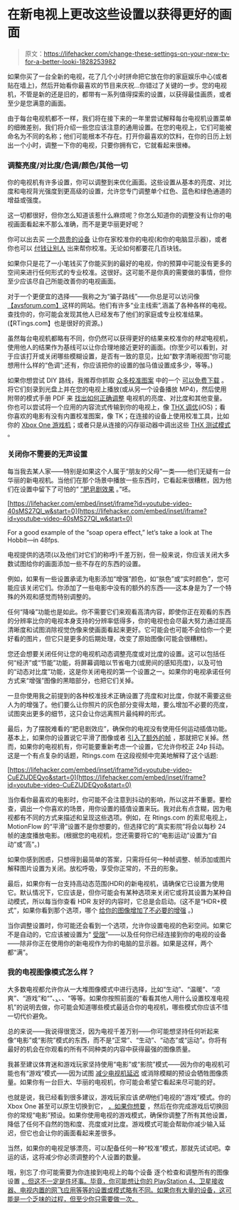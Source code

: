 # 在新电视上更改这些设置以获得更好的画面

> 原文：<https://lifehacker.com/change-these-settings-on-your-new-tv-for-a-better-looki-1828253982>

如果你买了一台全新的电视，花了几个小时拼命把它放在你的家庭娱乐中心(或者贴在墙上)，然后开始看你最喜欢的节目来庆祝...你错过了关键的一步。您的电视机，不管是新的还是旧的，都带有一系列值得探索的设置，以获得最佳画质，或者至少是您满意的画面。



由于每台电视机都不一样，我们将在接下来的一年里尝试解释每台电视机设置菜单的细微差别，我们将介绍一些您应该注意的通用设置。在您的电视上，它们可能被命名为不同的名称；他们可能根本不存在。打开你最喜欢的饮料，在你的日历上划出一个小时，调整一下你的电视，只要你拥有它，它就看起来很棒。

### 调整亮度/对比度/色调/颜色/其他一切

你的电视机有许多设置，你可以调整到来优化画面。这些设置从基本的亮度、对比度和电视背光强度到更高级的设置，允许您专门调整单个红色、蓝色和绿色通道的增益或强度。

这一切都很好，但你怎么知道该惹什么麻烦呢？你怎么知道你的调整没有让你的电视画面看起来不那么准确，而不是更华丽更好呢？

你可以出去买 [一个昂贵的设备](https://www.datacolor.com/photography-design/product-overview/spyder5-family/) 让你在家校准你的电视(和你的电脑显示器)，或者你也可以 [付钱让别人](https://www.cnet.com/how-to/what-is-hdtv-calibration/) 出来帮你校准。无论如何都要花几百块钱。



如果你只是花了一小笔钱买了你能买到的最好的电视，你的预算中可能没有更多的空间来进行任何形式的专业校准。这很好。这可能不是你真的需要做的事情，但你至少应该尽自己所能改善你的电视画面。

对于一个更便宜的选择——我称之为“骗子路线”——你总是可以访问像[【avsforum.com】](https://www.avsforum.com/forum/index.php)这样的网站。他们有许多“业主线索”,涵盖了各种各样的电视。查找你的，你可能会发现其他人已经发布了他们的家庭或专业校准结果。(【RTings.com】也是很好的资源。)

虽然每台电视机都略有不同，你仍然可以获得更好的结果来校准你的*特定*电视机，使用他人的结果作为基线可以让你合理地接近更好的画面。(你至少可以看到，对于应该打开或关闭哪些模糊设置，是否有一致的意见，比如“数字清晰视图”你可能想用什么样的“色调”;还有，你应该把你的设置的伽马值设置成多少，等等。)

如果你想尝试 DIY 路线，我推荐你抓取 [众多校准图案](https://www.avsforum.com/forum/139-display-calibration/948496-avs-hd-709-blu-ray-mp4-calibration.html) 中的一个 [可以免费下载](https://www.avsforum.com/forum/139-display-calibration/2463698-r-masciola-s-hdr-10-uhd-test-patterns.html#post44269674) 。将它们刻录到光盘上并在您的电视上播放(或从另一个设备播放 MP4)，然后使用附带的模式手册 PDF 来 [找出如何正确调整](https://lifehacker.com/how-to-calibrate-your-hdtv-for-better-video-quality-in-5858625#_ga=2.42219366.235590657.1533870087-396842925.1520800403) 电视机的亮度、对比度和其他变量。你也可以尝试将一个应用的内容流式传输到你的电视上，像 [THX 调优](https://itunes.apple.com/us/app/thx-tune-up/id592624594?mt=8)(iOS)；看你喜欢的电影有没有内置校准图案，像 TK；在连接的设备上使用校准工具，比如你的 [Xbox One 游戏机](https://www.youtube.com/watch?v=XnB37n14I2w)；或者只是从连接的闪存驱动器中调出这些 [THX 测试模式](https://imgur.com/a/RjQoJ) 。

### 关闭你不需要的无声设置

每当我去某人家——特别是如果这个人属于“朋友的父母”一类——他们无疑有一台华丽的新电视机。当他们在那个场景中播放一些东西时，它看起来很糟糕，因为他们在设置中留下了可怕的“ [”肥皂剧效果](https://www.youtube.com/watch?v=AUipoxcYtas) 。”呸。

 [https://lifehacker.com/embed/inset/iframe?id=youtube-video-40sMS27Ql_w&start=0](https://lifehacker.com/embed/inset/iframe?id=youtube-video-40sMS27Ql_w&start=0)

<figcaption class="sc-1ptbguh-0 hxeMec caption">For a good example of the “soap opera effect,” let’s take a look at The Hobbit—in 48fps.</figcaption> 

电视提供的选项(以及他们对它们的称呼)千差万别，但一般来说，你应该关闭大多数试图给你的画面添加一些不存在的东西的设置。

例如，如果有一些设置承诺为电影添加“增强”颜色，如“肤色”或“实时颜色”，您可能应该关闭它们。你添加了一些电影中没有的额外的东西——这本身是为了一个特殊的外观和感觉而特别调整的。

任何“降噪”功能也是如此。你不需要它们来观看高清内容，即使你正在观看的东西的分辨率比你的电视本身支持的分辨率低得多，你的电视也会尽最大努力通过提高清晰度和试图消除视觉伪像来使画面看起来更好。它可能会也可能不会给你一个更好看的图片，但它只是更多的后期处理，改变了原始图像(可能会很糟糕)。

您还会想要关闭任何让您的电视机动态调整亮度或对比度的设置。这可以包括任何“经济”或“节能”功能，将屏幕调暗以节省电力(或房间的感知亮度)，以及可怕的“动态对比度”功能，这是你关闭电视的第一个设置之一。如果你的电视承诺任何方式来“增强”图像的黑暗部分，也把它们关掉。

一旦你使用我之前提到的各种校准技术正确设置了亮度和对比度，你就不需要这些人为的增强了。他们要么让你照片的灰色部分变得太暗，要么增加不必要的亮度，试图突出更多的细节，这只会让你远离照片最纯粹的形式。

最后，为了摆脱难看的“肥皂剧效应”，确保你的电视没有使用任何运动插值功能。基本上，如果你的设置说它平滑了图像或者 [引入了额外的帧](https://www.youtube.com/watch?v=SPZXR4sxfRc) ，那就把它关掉。然而，如果你的电视机有，你可能要重新考虑一个设置，它允许你校正 24p 抖动。这是一个有点复杂的话题，Rtings.com 在这段视频中完美地解释了这个话题:

 [https://lifehacker.com/embed/inset/iframe?id=youtube-video-CuEZIJDEQyo&start=0](https://lifehacker.com/embed/inset/iframe?id=youtube-video-CuEZIJDEQyo&start=0) 

当你看你最喜欢的电影时，你可能不会注意到抖动的影响，所以这并不重要。要检查，调出一个你喜欢的场景，用你设置的插值设置来玩。我对此有点含糊，因为电视都有不同的方式来描述和呈现这些选项。例如，在 Rtings.com 的索尼电视上，MotionFlow 的“平滑”设置不是你想要的，但选择它的“真实影院”将会以每秒 24 帧的速度播放电影。(根据您的电视机，您还需要将它的“电影运动”设置为“自动”或“高”。)

如果你感到困惑，只想得到最简单的答案，只需将任何一种帧调整、帧添加或图片解释图片设置为关闭。放松呼吸，享受你正常的，不丑的形象。

最后，如果你有一台支持高动态范围(HDR)的新电视机，请确保它已设置为使用它。默认情况下，它应该是，但你可能会有某种选项来关闭它或将其设置为某种自动模式，所以每当你查看 HDR 友好的内容时，它总是会启动。(这不是“HDR+模式”，如果你看到那个选项，哪个 [给你的图像增加了不必要的增强](https://www.reddit.com/r/hometheater/comments/5ew55p/samsung_hdr_mode/) 。)

当你调整设置时，你可能还会看到一个选项，允许你设置电视的色彩空间。如果它不是自动的，它应该被设置为“ [受限](https://referencehometheater.com/2014/commentary/rgb-full-vs-limited/)”——以及任何你已经连接到你的电视的设备——除非你正在使用你的新电视作为你的电脑的显示器。如果是这样，两个都“满”。

### 我的电视图像模式怎么样？

大多数电视都允许你从一大堆图像模式中进行选择，比如“生动”、“温暖”、“凉爽”、“游戏”和“”、[、](https://www.youtube.com/watch?v=Pubd-spHN-0)、、“等等。如果你按照前面的“看看其他人用什么设置校准电视机”的说明去做，你可能会知道哪些模式最适合你的电视机，哪些模式你应该不惜一切代价避免。

总的来说——我说得很宽泛，因为电视千差万别——你可能想坚持任何听起来像“电影”或“影院”模式的东西，而不是“正常”、“生动”、“动态”或“运动”。你将有最好的机会在你观看的所有不同种类的内容中获得最强的图像质量。

我甚至建议体育迷和游戏玩家坚持使用“电影”或“影院”模式——因为你的电视机可能也有“游戏”模式——因为试图 [减少电视机延迟](https://www.neogaf.com/threads/game-mode-on-tvs-reduces-input-lag-worsens-picture-quality.1324844/page-3) 或消除模糊的预设会牺牲图像质量。如果你有一台巨大、华丽的电视机，你可能会希望它看起来尽可能的好。

也就是说，我已经看到很多建议，游戏玩家应该*使用*他们电视的“游戏”模式。你的 Xbox One 甚至可以原生切换到它， [，如果你想要](https://www.windowscentral.com/how-enable-xbox-one-auto-low-latency-mode) ，然后在你完成游戏后切换回你的常规“电影”预设。如果你使用电视的游戏模式，确保你调整了所有其他设置，降低了任何不自然的饱和度、亮度或对比度。游戏模式可能会帮助你减少输入延迟，但它也会让你的画面看起来差很多。

当然，如果你的电视足够漂亮，可以配备任何一种“校准”模式，那就先试试吧。幸运的话，这将减少你必须调整的个人设置的数量。

哦，别忘了:你可能需要为你连接到电视上的每个设备 逐个检查和调整所有的图像设置 [。但这不一定是件坏事。毕竟，你可能想让你的 PlayStation 4、卫星接收器、电视内置的网飞应用等等的设置或模式略有不同。如果你有大量的设备，这可能是一个乏味的过程，但至少你只需要做一次。](https://www.whathifi.com/advice/how-to-set-your-tv-and-get-best-picture)